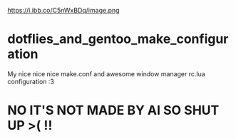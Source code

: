 https://i.ibb.co/C5nWxBDq/image.png
# dotflies_and_gentoo_make_configuration
My nice nice nice make.conf and awesome window manager rc.lua configuration :3
# NO IT'S NOT MADE BY AI SO SHUT UP >( !!
